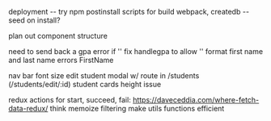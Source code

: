 deployment
-- try npm postinstall scripts for build webpack, createdb
-- seed on install?

plan out component structure

need to send back a gpa error if ''
fix handlegpa to allow ''
format first name and last name errors FirstName

nav bar font size
edit student modal w/ route in /students (/students/edit/:id)
student cards height issue

redux actions for start, succeed, fail: https://daveceddia.com/where-fetch-data-redux/
think memoize filtering
make utils functions efficient
